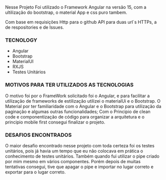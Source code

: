 Nesse Projeto Foi utilizado o Framework Angular na versão 15, com a ultilização do bootstrap, o material App e css puro tambem.


Com base em requisições Http para o github API para duas url´s HTTPs, a de respositories e de Issues.

### TECNOLOGY ## 
- Angular
- Bootstrap
- MaterialUI
- RXJS
- Testes Unitários

### MOTIVOS PARA TER UTILIZADOS AS TECNOLOGIAS ###

O motivo foi por o FrameWork solicitado foi o Angular, e para facilitar  a utilização de frameworks de estilização utilizei o materialUi e o Bootstrap. O Material por ter familiaridade com o Angular e o Bootstrap para utilização da paginação e algumas outras funcionalidades; Com o Principio de clean code e componentização de código para organizar a arquitetura e o principio mobile first consegui finalizar o projeto.


### DESAFIOS ENCONTRADOS ###

O maior desafio encontrado nesse projeto com toda certeza foi os testes unitários, pois já havia um tempo que eu não colocava em prática o conhecimento de testes unitários. Também quando fui utilizar o pipe criado por mim mesmo em vários componentes. Porém depois de muitas tentativas consegui, tive que apagar o pipe e importar no lugar correto e exportar para o lugar correto.


